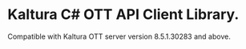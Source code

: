 # Kaltura C# OTT API Client Library.
Compatible with Kaltura OTT server version 8.5.1.30283 and above.
